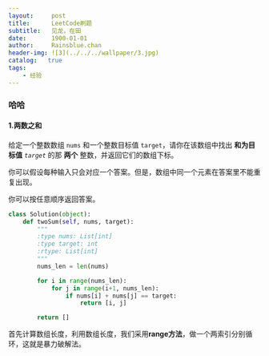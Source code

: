 ```yaml
---
layout:     post
title:      LeetCode刷题
subtitle:   见龙，在田
date:       1900-01-01
author:     Rainsblue.chan
header-img: ![3](../../../wallpaper/3.jpg)
catalog:   true
tags:
    - 经验
---
```


### 哈哈

#### 1.两数之和

给定一个整数数组 `nums` 和一个整数目标值 `target`，请你在该数组中找出 **和为目标值** *`target`* 的那 **两个** 整数，并返回它们的数组下标。

你可以假设每种输入只会对应一个答案。但是，数组中同一个元素在答案里不能重复出现。

你可以按任意顺序返回答案。

```python
class Solution(object):
    def twoSum(self, nums, target):
        """
        :type nums: List[int]
        :type target: int
        :rtype: List[int]
        """
        nums_len = len(nums)

        for i in range(nums_len):
            for j in range(i+1, nums_len):
                if nums[i] + nums[j] == target:
                    return [i, j]

        return []
```

 首先计算数组长度，利用数组长度，我们采用**range方法**，做一个两索引分别循环，这就是暴力破解法。

